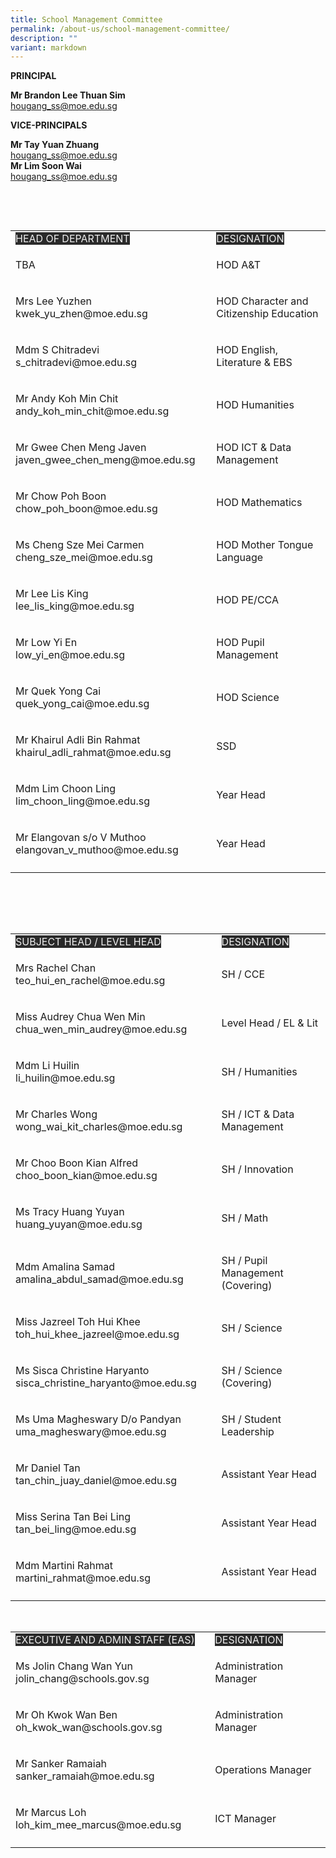 ```yaml
---
title: School Management Committee
permalink: /about-us/school-management-committee/
description: ""
variant: markdown
---
```

**PRINCIPAL**

**Mr Brandon Lee Thuan Sim**   
[hougang_ss@moe.edu.sg](mailto:hougang_ss@moe.edu.sg)

**VICE-PRINCIPALS**   

**Mr Tay Yuan Zhuang**      
[hougang_ss@moe.edu.sg](mailto:hougang_ss@moe.edu.sg)  
**Mr Lim Soon Wai**  
[hougang_ss@moe.edu.sg](mailto:hougang_ss@moe.edu.sg)


<p>&nbsp;</p>
<br>
<table width="648">
<tbody>
<tr>
<td>
<span style="color:#EEE;background-color:#2A2A2A">HEAD OF DEPARTMENT</span></td>
<td class="tg-2705"><span style="color:#EEE;background-color:#2A2A2A">DESIGNATION</span>
</td>
</tr>
<tr>
<td style="width: 364.891px;">
<p>TBA</p>
</td>
<td style="width: 266.109px;">
<p>HOD A&amp;T</p>
</td>
</tr>
<tr>
<td style="width: 364.891px;">
<p>Mrs Lee Yuzhen<br> kwek_yu_zhen@moe.edu.sg</p>
</td>
<td style="width: 266.109px;">
<p>HOD Character and Citizenship Education</p>
</td>
</tr>
<tr>
<td style="width: 364.891px;">
<p>Mdm S Chitradevi<br> s_chitradevi@moe.edu.sg</p>
</td>
<td style="width: 266.109px;">
<p>HOD English, Literature &amp; EBS</p>
</td>
</tr>
<tr>
<td style="width: 364.891px;">
<p>Mr Andy Koh Min Chit<br> andy_koh_min_chit@moe.edu.sg</p>
</td>
<td style="width: 266.109px;">
<p>HOD Humanities</p>
</td>
</tr>
<tr>
<td style="width: 364.891px;">
<p>Mr Gwee Chen Meng Javen<br> javen_gwee_chen_meng@moe.edu.sg</p>
</td>
<td style="width: 266.109px;">
<p>HOD ICT &amp; Data Management</p>
</td>
</tr>
<tr>
<td style="width: 364.891px;">
<p>Mr Chow Poh Boon<br> chow_poh_boon@moe.edu.sg</p>
</td>
<td style="width: 266.109px;">
<p>HOD&nbsp;Mathematics</p>
</td>
</tr>
<tr>
<td style="width: 364.891px;">
<p>Ms Cheng Sze Mei Carmen<br> cheng_sze_mei@moe.edu.sg</p>
</td>
<td style="width: 266.109px;">
<p>HOD Mother Tongue Language</p>
</td>
</tr>
<tr>
<td style="width: 364.891px;">
<p>Mr Lee Lis King<br> lee_lis_king@moe.edu.sg</p>
</td>
<td style="width: 266.109px;">
<p>HOD PE/CCA</p>
</td>
</tr>
<tr>
<td style="width: 364.891px;">
<p>Mr Low Yi En<br> low_yi_en@moe.edu.sg</p>
</td>
<td style="width: 266.109px;">
<p>HOD Pupil Management</p>
</td>
</tr>	
<tr>
<td style="width: 364.891px;">
<p>Mr Quek Yong Cai<br> quek_yong_cai@moe.edu.sg</p>
</td>
<td style="width: 266.109px;">
<p>HOD Science</p>
</td>
</tr>
<tr>
<td style="width: 364.891px;">
<p>Mr Khairul Adli Bin Rahmat<br> khairul_adli_rahmat@moe.edu.sg</p>
</td>
<td style="width: 266.109px;">
<p>SSD</p>
</td>
</tr>
<tr>
<td style="width: 364.891px;">
<p>Mdm Lim Choon Ling<br> lim_choon_ling@moe.edu.sg</p>
</td>
<td style="width: 266.109px;">
<p>Year Head</p>
</td>
</tr>
<tr>
<td style="width: 364.891px;">
<p>Mr Elangovan s/o V Muthoo<br> elangovan_v_muthoo@moe.edu.sg</p>
</td>
<td style="width: 266.109px;">
<p>Year Head</p>
</td>
</tr>
<tr>
<td>
</td></tr></tbody>
</table>
<p>&nbsp;</p>
<br>
<br>
	
	
	
	
<table width="648">
<tbody>
<tr>
<td>
<span style="color:#EEE;background-color:#2A2A2A">SUBJECT HEAD / LEVEL HEAD</span></td>
<td class="tg-2705"><span style="color:#EEE;background-color:#2A2A2A">DESIGNATION</span>
</td>
</tr>
<tr>
<td style="width: 364.891px;">
<p>Mrs Rachel Chan<br> teo_hui_en_rachel@moe.edu.sg</p>
</td>
<td style="width: 266.109px;">
<p>SH / CCE</p>
</td>
</tr>
	<tr>
<td>
<p>Miss Audrey Chua Wen Min<br> chua_wen_min_audrey@moe.edu.sg</p>
</td>
<td>
<p>Level Head / EL &amp; Lit</p>
</td>
</tr>
<tr>
<td>
<p>Mdm Li Huilin<br> li_huilin@moe.edu.sg</p>
</td>
<td>
<p>SH / Humanities</p>
</td>
</tr>
<tr>
<td>
<p>Mr Charles Wong<br> wong_wai_kit_charles@moe.edu.sg</p>
</td>
<td>
<p>SH / ICT &amp; Data Management</p>
</td>
</tr>
<tr>
<td>
<p>Mr Choo Boon Kian Alfred<br> choo_boon_kian@moe.edu.sg</p>
</td>
<td>
<p>SH / Innovation</p>
</td>
</tr>
<tr>
<td>
<p>Ms Tracy Huang Yuyan<br> huang_yuyan@moe.edu.sg</p>
</td>
<td>
<p>SH / Math</p>
</td>
</tr>
<tr>
<td>
<p>Mdm Amalina Samad<br> amalina_abdul_samad@moe.edu.sg</p>
</td>
<td>
<p>SH / Pupil Management (Covering)</p>
</td>
</tr>
<tr>
<td>
<p>Miss Jazreel Toh Hui Khee<br> toh_hui_khee_jazreel@moe.edu.sg</p>
</td>
<td>
<p>SH / Science</p>
</td>
</tr>
<tr>
<td>
<p>Ms Sisca Christine Haryanto<br> sisca_christine_haryanto@moe.edu.sg</p>
</td>
<td>
<p>SH / Science (Covering)</p>
</td>
</tr>
<tr>
<td>
<p>Ms Uma Magheswary D/o Pandyan<br> uma_magheswary@moe.edu.sg</p>
</td>
<td>
<p>SH / Student Leadership</p>
</td>
</tr>
<tr>
<td>
<p>Mr Daniel Tan<br> tan_chin_juay_daniel@moe.edu.sg</p>
</td>
<td>
<p>Assistant Year Head</p>
</td>
</tr>
<tr>
<td>
<p>Miss Serina Tan Bei Ling<br> tan_bei_ling@moe.edu.sg</p>
</td>
<td>
<p>Assistant Year Head</p>
</td>
</tr>
<tr>
<td>
<p>Mdm Martini Rahmat<br> martini_rahmat@moe.edu.sg</p>
</td>
<td>
<p>Assistant Year Head</p>
</td>
</tr>
<tr>
<td>
</td></tr></tbody>
</table>	






<p>&nbsp;</p>
<table width="648">
<tbody>
<tr>
<td style="width: 364.891px;"><span style="color: #eee; background-color: #2a2a2a;">EXECUTIVE AND ADMIN STAFF (EAS)</span></td>
<td style="width: 266.109px;"><span style="color: #eee; background-color: #2a2a2a;">DESIGNATION</span>
</td>
</tr>
<tr>
<td>
<p>Ms Jolin Chang Wan Yun<br>jolin_chang@schools.gov.sg</p>
</td>
<td>
<p>Administration Manager</p>
</td>
</tr>
<tr>
<td>
<p>Mr Oh Kwok Wan Ben<br>oh_kwok_wan@schools.gov.sg</p>
</td>
<td>
<p>Administration Manager</p>
</td>
</tr>
<tr>
<td>
<p>Mr Sanker Ramaiah<br>sanker_ramaiah@moe.edu.sg</p>
</td>
<td>
<p>Operations Manager</p>
</td>
</tr>
<tr>
<td>
<p>Mr Marcus Loh<br>loh_kim_mee_marcus@moe.edu.sg</p>
</td>
<td>
<p>ICT Manager</p>
</td>
</tr>
<tr>
<td>
</td></tr></tbody>
</table>